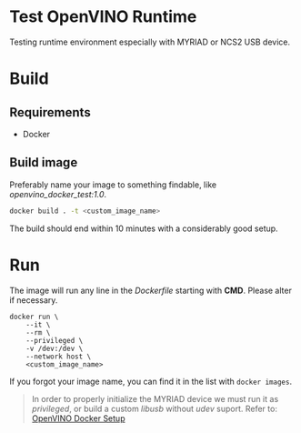 # Test OpenVINO Runtime

Testing runtime environment especially with MYRIAD or NCS2 USB device.

# Build

## Requirements

- Docker

## Build image

Preferably name your image to something findable, like *openvino_docker_test:1.0*.

```bash
docker build . -t <custom_image_name>
```

The build should end within 10 minutes with a considerably good setup.

# Run

The image will run any line in the *Dockerfile* starting with **CMD**.
Please alter if necessary.

```
docker run \
    --it \
    --rm \
    --privileged \
    -v /dev:/dev \
    --network host \
    <custom_image_name>
```

If you forgot your image name, you can find it in the list with `docker images`.

> In order to properly initialize the MYRIAD device we must run it as *privileged*,
> or build a custom *libusb* without *udev* suport.
> Refer to: [OpenVINO Docker Setup](https://docs.openvino.ai/2021.3/openvino_docs_install_guides_installing_openvino_docker_linux.html)

